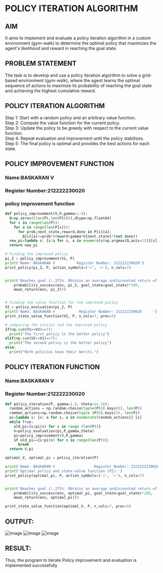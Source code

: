 # POLICY ITERATION ALGORITHM

## AIM
It aims to implement and evaluate a policy iteration algorithm in a custom environment (gym-walk) to determine the optimal policy that maximizes the agent's likelihood and reward in reaching the goal state.

## PROBLEM STATEMENT
The task is to develop and use a policy iteration algorithm to solve a grid-based environment (gym-walk), where the agent learns the optimal sequence of actions to maximize its probability of reaching the goal state and achieving the highest cumulative reward.

## POLICY ITERATION ALGORITHM
Step 1: Start with a random policy and an arbitrary value function.<br>
Step 2: Compute the value function for the current policy.<br>
Step 3: Update the policy to be greedy with respect to the current value function.<br>
Step 4: Repeat evaluation and improvement until the policy stabilizes.<br>
Step 5: The final policy is optimal and provides the best actions for each state.

## POLICY IMPROVEMENT FUNCTION
### Name:BASKARAN V
### Register Number:212222230020
### policy improvement function
```PYTHON
def policy_improvement(V,P,gamma=1.0):
  Q=np.zeros((len(P),len(P[0])),dtype=np.float64)
  for s in range(len(P)):
    for a in range(len(P[s])):
      for prob,next_state,reward,done in P[s][a]:
        Q[s][a]+=prob*(reward+gamma*V[next_state]*(not done))
  new_pi=lambda s: {s:a for s, a in enumerate(np.argmax(Q,axis=1))}[s]
  return new_pi

# Finding the improved policy
pi_2 = policy_improvement(V1, P)
print('Name: BASKARAN V          Register Number: 212222230020')
print_policy(pi_2, P, action_symbols=('<', '>'), n_cols=7)


print('Reaches goal {:.2f}%. Obtains an average undiscounted return of {:.4f}.'.format(
    probability_success(env, pi_2, goal_state=goal_state)*100,
    mean_return(env, pi_2)))


# Finding the value function for the improved policy
V2 = policy_evaluation(pi_2, P)
print('Name: BASKARAN V           Register Number: 212222230020     ')
print_state_value_function(V2, P, n_cols=7, prec=5)

# comparing the initial and the improved policy
if(np.sum(V1>=V2)==7):
  print("The first policy is the better policy")
elif(np.sum(V2>=V1)==7):
  print("The second policy is the better policy")
else:
  print("Both policies have their merits.")
```
## POLICY ITERATION FUNCTION
### Name:BASKARAN V
### Register Number:212222230020
```PYTHON
def policy_iteration(P, gamma=1.0, theta=1e-10):
  random_actions = np.random.choice(tuple(P[0].keys()), len(P))
  ramdon_actions=np.random.choice(tuple (P[0].keys()), len(P))
  pi=lambda s: {s: a for s, a in enumerate(random_actions)} [s]
  while True:
    old_pi={s:pi(s) for s in range (len(P))}
    V=policy_evaluation(pi,P,gamma,theta)
    pi=policy_improvement(V,P,gamma)
    if old_pi=={s:pi(s) for s in range(len(P))}:
      break
  return V,pi

optimal_V, optimal_pi = policy_iteration(P)

print('Name: BASKARAN V                  Register Number: 2122222230020        ')
print('Optimal policy and state-value function (PI):')
print_policy(optimal_pi, P, action_symbols=('<', '>'), n_cols=7)


print('Reaches goal {:.2f}%. Obtains an average undiscounted return of {:.4f}.'.format(
    probability_success(env, optimal_pi, goal_state=goal_state)*100,
    mean_return(env, optimal_pi)))

print_state_value_function(optimal_V, P, n_cols=7, prec=5)
```

## OUTPUT:
![image](https://github.com/user-attachments/assets/0b7e74cd-7c54-4a19-bcc4-d9b8421b2f3d)
![image](https://github.com/user-attachments/assets/dbac25df-e398-44d0-a6bc-b8199c638ca3)
![image](https://github.com/user-attachments/assets/37a6cf59-a32e-4f18-b6b1-c5f457a2a0b7)


## RESULT:

Thus, the program to iterate Policy improvement and evaluation is implemented successfully
